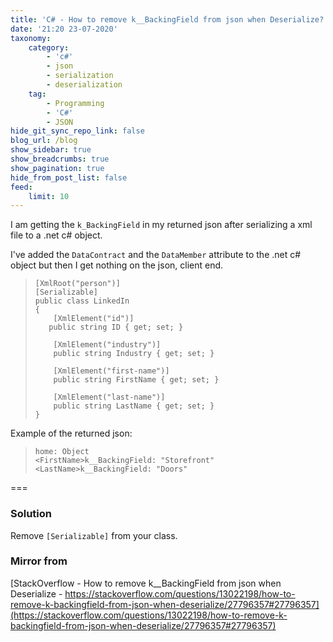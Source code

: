 ```yaml
---
title: 'C# - How to remove k__BackingField from json when Deserialize?'
date: '21:20 23-07-2020'
taxonomy:
    category:
        - 'c#'
        - json
        - serialization
        - deserialization
    tag:
        - Programming
        - 'C#'
        - JSON
hide_git_sync_repo_link: false
blog_url: /blog
show_sidebar: true
show_breadcrumbs: true
show_pagination: true
hide_from_post_list: false
feed:
    limit: 10
---
```


I am getting the `k_BackingField` in my returned json after serializing a xml file to a .net c# object.

I've added the `DataContract` and the `DataMember` attribute to the .net c# object but then I get nothing on the json, client end.

>     [XmlRoot("person")]
>     [Serializable]
>     public class LinkedIn
>     {
>         [XmlElement("id")]
>        public string ID { get; set; }
>     
>         [XmlElement("industry")]
>         public string Industry { get; set; }
>     
>         [XmlElement("first-name")]
>         public string FirstName { get; set; }
>     
>         [XmlElement("last-name")]
>         public string LastName { get; set; }
>     }

Example of the returned json:

>     home: Object
>     <FirstName>k__BackingField: "Storefront"
>     <LastName>k__BackingField: "Doors"
    
===
    
### Solution

Remove `[Serializable]` from your class.
    
### Mirror from
[StackOverflow - How to remove k__BackingField from json when Deserialize - https://stackoverflow.com/questions/13022198/how-to-remove-k-backingfield-from-json-when-deserialize/27796357#27796357](https://stackoverflow.com/questions/13022198/how-to-remove-k-backingfield-from-json-when-deserialize/27796357#27796357)